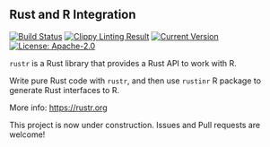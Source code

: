 ## Rust and R Integration

[![Build Status](https://travis-ci.org/rustr/rustr.svg?branch=master)](https://travis-ci.org/rustr/rustr) 
[![Clippy Linting Result](https://clippy.bashy.io/github/rustr/rustr/master/badge.png)](https://clippy.bashy.io/github/rustr/rustr/master/log) 
[![Current Version](http://meritbadge.herokuapp.com/rustr)](https://crates.io/crates/rustr)
[![License: Apache-2.0](https://img.shields.io/crates/l/rustr.svg)](#License)

`rustr` is a Rust library that provides a Rust API to work with R.

Write pure Rust code with `rustr`, and then use `rustinr` R package to generate Rust interfaces to R.

More info: https://rustr.org

This project is now under construction. Issues and Pull requests are welcome!

